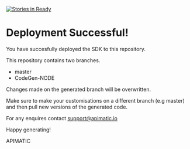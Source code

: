 [![Stories in Ready](https://badge.waffle.io/miiGit/Keen.io-NODE.png?label=ready&title=Ready)](https://waffle.io/miiGit/Keen.io-NODE)
# Deployment Successful!
You have succesfully deployed the SDK to this repository.

This repository contains two branches. 
* master
* CodeGen-NODE

Changes made on the generated branch will be overwritten.

Make sure to make your customisations on a different branch (e.g master) and then pull new versions of the generated code.

For any enquires contact support@apimatic.io

Happy generating!

APIMATIC